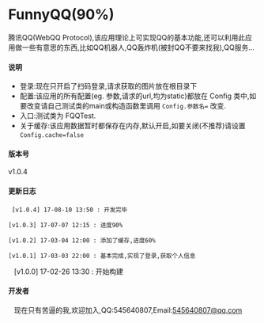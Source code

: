 # FunnyQQ(90%)
腾讯QQ(WebQQ Protocol),该应用理论上可实现QQ的基本功能,还可以利用此应用做一些有意思的东西,比如QQ机器人,QQ轰炸机(被封QQ不要来找我),QQ服务...
#### 说明<br>

* 登录:现在只开启了扫码登录,请求获取的图片放在根目录下
* 配置:该应用的所有配置(eg. 参数,请求的url,均为static)都放在 Config 类中,如要改变请自己测试类的main或构造函数里调用 `Config.参数名=` 改变.
* 入口:测试类为 FQQTest.
* 关于缓存:该应用数据暂时都保存在内存,默认开启,如要关闭(不推荐)请设置`Config.cache=false`

#### 版本号<br>
v1.0.4<br>

#### 更新日志<br>

	 [v1.0.4] 17-08-10 13:50 : 开发完毕

    [v1.0.3] 17-07-07 12:15 : 进度90%

    [v1.0.2] 17-03-04 12:00 : 添加了缓存,进度60%
    
    [v1.0.1] 17-03-03 22:00 : 基本完成,实现了登录,获取个人信息
    
    [v1.0.0] 17-02-26 13:30 : 开始构建
    
#### 开发者<br>
    现在只有苦逼的我,欢迎加入,QQ:545640807,Email:545640807@qq.com

